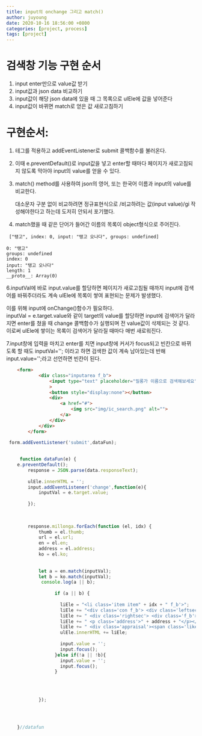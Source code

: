 ```yaml
---
title: input의 onchange 그리고 match()
author: juyoung
date: 2020-10-16 18:56:00 +0800
categories: [project, process]
tags: [project]
---
```


# 검색창 기능 구현 순서

1. input enter만으로 value값 받기
2. input값과 json data 비교하기
3. input값이 해당 json data에 있을 때 그 목록으로 ulEle에 값을 넣어준다 
3. input값이 바뀌면 match로 얻은 값 새로고침하기
  

# 구현순서:
1. <form> 테그를 적용하고 addEventListener로 submit 콜백함수를 불러온다.   

2. 이때 e.preventDefault()로 input값을 넣고 enter할 때마다 페이지가 새로고침되지 않도록 막아야 input의 value를 얻을 수 있다.  

3. match() method를 사용하여 json의 영어, 또는 한국어 이름과 input의 value를 비교한다.
  
   대소문자 구분 없이 비교하려면 정규표현식으로 /비교하려는 값(input value)/gi 작성해야한다고 하는데 도저히 안되서 포기했다.  

5. match했을 때 같은 단어가 들어간 이름의 목록이 object형식으로 주어진다.

```console
 ["탱고", index: 0, input: "탱고 오나다", groups: undefined]  

0: "탱고" 
groups: undefined
index: 0
input: "탱고 오나다"
length: 1
__proto__: Array(0)
```

 6.inputVal에 바로 input.value를 할당하면 페이지가 새로고침될 때까지 input에 검색어를 바꿔주더라도 계속 ulEle에 목록이 쌓여 표현되는 문제가 발생했다.  

 이를 위해 input에 onChange()함수가 필요하다. 
<br> inputVal = e.target.value와 같이 target의 value를 할당하면 input에 검색어가 달라지면 enter를 쳤을 때 change 콜백함수가 실행되며 전 value값이 삭제되는 것 같다. 이로써 ulEle에 쌓이는 목록이 검색어가 달라질 때마다 매번 새로워진다.  

 7.input창에 입력을 마치고 enter를 치면 input창에 커서가 focus되고 빈칸으로 바뀌도록 할 때도 inputVal=''; 이라고 하면 검색한 값이 계속 남아있는데 반해 input.value='';라고 선언하면 빈칸이 된다.



```html
    <form>
            <div class="inputarea f_b">
                <input type="text" placeholder="밀롱가 이름으로 검색해보세요" 
                >
                <button style="display:none"></button>
                <div>
                    <a href="#">
                        <img src="img/ic_search.png" alt="">
                    </a>
                </div>
            </div>
        </form>
```

```js
 form.addEventListener('submit',dataFun);
   
   
     function dataFun(e) {
    e.preventDefault();
        response = JSON.parse(data.responseText);
        
        ulEle.innerHTML = '';
        input.addEventListener('change',function(e){
            inputVal = e.target.value;
           
        });
       
       
     
        response.millonga.forEach(function (el, idx) {
            thumb = el.thumb;
            url = el.url;
            en = el.en;
            address = el.address;
            ko = el.ko;
           
          
            let a = en.match(inputVal);
            let b = ko.match(inputVal);
             console.log(a || b);
                               
                  if (a || b) {
                 
                    liEle = "<li class='item item" + idx + " f_b'>";
                    liEle += "<div class='con f_b'> <div class='leftsec'><div class='thumb'><a class='linkA link" + idx + "' href='" + url + "'><img src='" + thumb + "' alt='" + en + "'></a></div></div>";
                    liEle += " <div class='rightsec'> <div class='f_b'><h4 class='f_b'>" + en + "</h4><span>거리m</span></div><h6>" + ko + "</h6>";
                    liEle += " <p class='address'>" + address + "</p></div> </div>";
                    liEle += " <div class='appraisal'><span class='like'>371</span><span class='write'>39</span> </div></li>";
                    ulEle.innerHTML += liEle;
                   
                    input.value = '';
                    input.focus();  
                  }else if(!a || !b){
                    input.value = '';
                    input.focus();  
                  }
               
                 
                
                 
            });
           
               
       

    }//datafun

```



[^footnote]: 다음에 해결해야 할 문제
이렇게 목록을 받아오면 drag에서 mouseup event가 중복 발생하는 bubbling 문제가 발생했다.  

